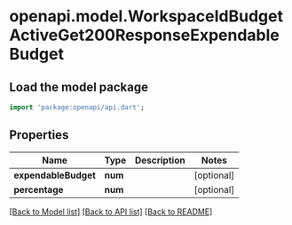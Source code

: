 # openapi.model.WorkspaceIdBudgetActiveGet200ResponseExpendableBudget

## Load the model package
```dart
import 'package:openapi/api.dart';
```

## Properties
Name | Type | Description | Notes
------------ | ------------- | ------------- | -------------
**expendableBudget** | **num** |  | [optional] 
**percentage** | **num** |  | [optional] 

[[Back to Model list]](../README.md#documentation-for-models) [[Back to API list]](../README.md#documentation-for-api-endpoints) [[Back to README]](../README.md)


